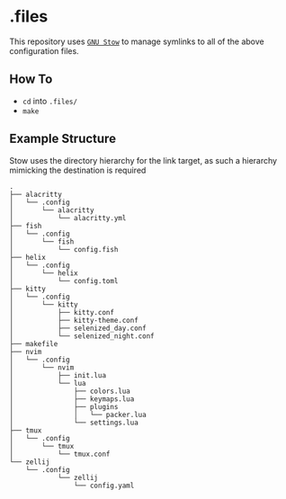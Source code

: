 # .files
This repository uses [`GNU Stow`](https://www.gnu.org/software/stow/manual/html_node/index.html) to manage symlinks to all of the above configuration files.

## How To
* `cd` into `.files/`
* `make`

## Example Structure
Stow uses the directory hierarchy for the link target, as such a hierarchy mimicking the destination is required 

```
.
├── alacritty
│   └── .config
│       └── alacritty
│           └── alacritty.yml
├── fish
│   └── .config
│       └── fish
│           └── config.fish
├── helix
│   └── .config
│       └── helix
│           └── config.toml
├── kitty
│   └── .config
│       └── kitty
│           ├── kitty.conf
│           ├── kitty-theme.conf
│           ├── selenized_day.conf
│           └── selenized_night.conf
├── makefile
├── nvim
│   └── .config
│       └── nvim
│           ├── init.lua
│           └── lua
│               ├── colors.lua
│               ├── keymaps.lua
│               ├── plugins
│               │   └── packer.lua
│               └── settings.lua
├── tmux
│   └── .config
│       └── tmux
│           └── tmux.conf
└── zellij
    └── .config
            └── zellij
                └── config.yaml
```
